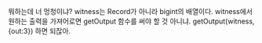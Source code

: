 뭐하는데 너 멍청이냐? witness는 Record가 아니라 bigint의 배열이다. witness에서 원하는 출력을 가져어로면 getOutput 함수를 써야 할 것 아니냐. getOutput(witness, {out:3}) 하면 되잖아.